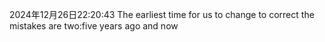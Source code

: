 2024年12月26日22:20:43
The earliest time for us to change to correct the mistakes are two:five years ago and now